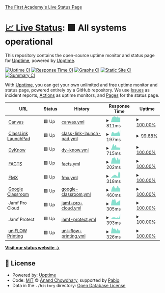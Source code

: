 [The First Academy's Live Status Page](https://status.thefirstacademy.org/)

# [📈 Live Status](<[https://upptime.github.io/upptime](https://status.thefirstacademy.org/)>): <!--live status--> **🟩 All systems operational**

This repository contains the open-source uptime monitor and status page for [Upptime](https://upptime.js.org), powered by [Upptime](https://github.com/upptime/upptime).

[![Uptime CI](https://github.com/KeitheMyers/tfaUptime/workflows/Uptime%20CI/badge.svg)](https://github.com/KeitheMyers/tfaUptime/actions?query=workflow%3A%22Uptime+CI%22)
[![Response Time CI](https://github.com/KeitheMyers/tfaUptime/workflows/Response%20Time%20CI/badge.svg)](https://github.com/KeitheMyers/tfaUptime/actions?query=workflow%3A%22Response+Time+CI%22)
[![Graphs CI](https://github.com/KeitheMyers/tfaUptime/workflows/Graphs%20CI/badge.svg)](https://github.com/KeitheMyers/tfaUptime/actions?query=workflow%3A%22Graphs+CI%22)
[![Static Site CI](https://github.com/KeitheMyers/tfaUptime/workflows/Static%20Site%20CI/badge.svg)](https://github.com/KeitheMyers/tfaUptime/actions?query=workflow%3A%22Static+Site+CI%22)
[![Summary CI](https://github.com/KeitheMyers/tfaUptime/workflows/Summary%20CI/badge.svg)](https://github.com/KeitheMyers/tfaUptime/actions?query=workflow%3A%22Summary+CI%22)

With [Upptime](https://upptime.js.org), you can get your own unlimited and free uptime monitor and status page, powered entirely by a GitHub repository. We use [Issues](https://github.com/upptime/upptime/issues) as incident reports, [Actions](https://github.com/KeitheMyers/tfaUptime/actions) as uptime monitors, and [Pages](https://upptime.github.io/upptime) for the status page.

<!--start: status pages-->
<!-- This summary is generated by Upptime (https://github.com/upptime/upptime) -->
<!-- Do not edit this manually, your changes will be overwritten -->
<!-- prettier-ignore -->
| URL | Status | History | Response Time | Uptime |
| --- | ------ | ------- | ------------- | ------ |
| <img alt="" src="https://icons.duckduckgo.com/ip3/thefirstacademy.instructure.com.ico" height="13"> [Canvas](https://thefirstacademy.instructure.com/) | 🟩 Up | [canvas.yml](https://github.com/i-TechSupport-orlando/tfaUptime/commits/HEAD/history/canvas.yml) | <details><summary><img alt="Response time graph" src="./graphs/canvas/response-time-week.png" height="20"> 811ms</summary><br><a href="https://status.thefirstacademy.org/history/canvas"><img alt="Response time 862" src="https://img.shields.io/endpoint?url=https%3A%2F%2Fraw.githubusercontent.com%2Fi-TechSupport-orlando%2FtfaUptime%2FHEAD%2Fapi%2Fcanvas%2Fresponse-time.json"></a><br><a href="https://status.thefirstacademy.org/history/canvas"><img alt="24-hour response time 830" src="https://img.shields.io/endpoint?url=https%3A%2F%2Fraw.githubusercontent.com%2Fi-TechSupport-orlando%2FtfaUptime%2FHEAD%2Fapi%2Fcanvas%2Fresponse-time-day.json"></a><br><a href="https://status.thefirstacademy.org/history/canvas"><img alt="7-day response time 811" src="https://img.shields.io/endpoint?url=https%3A%2F%2Fraw.githubusercontent.com%2Fi-TechSupport-orlando%2FtfaUptime%2FHEAD%2Fapi%2Fcanvas%2Fresponse-time-week.json"></a><br><a href="https://status.thefirstacademy.org/history/canvas"><img alt="30-day response time 751" src="https://img.shields.io/endpoint?url=https%3A%2F%2Fraw.githubusercontent.com%2Fi-TechSupport-orlando%2FtfaUptime%2FHEAD%2Fapi%2Fcanvas%2Fresponse-time-month.json"></a><br><a href="https://status.thefirstacademy.org/history/canvas"><img alt="1-year response time 877" src="https://img.shields.io/endpoint?url=https%3A%2F%2Fraw.githubusercontent.com%2Fi-TechSupport-orlando%2FtfaUptime%2FHEAD%2Fapi%2Fcanvas%2Fresponse-time-year.json"></a></details> | <details><summary><a href="https://status.thefirstacademy.org/history/canvas">100.00%</a></summary><a href="https://status.thefirstacademy.org/history/canvas"><img alt="All-time uptime 99.97%" src="https://img.shields.io/endpoint?url=https%3A%2F%2Fraw.githubusercontent.com%2Fi-TechSupport-orlando%2FtfaUptime%2FHEAD%2Fapi%2Fcanvas%2Fuptime.json"></a><br><a href="https://status.thefirstacademy.org/history/canvas"><img alt="24-hour uptime 100.00%" src="https://img.shields.io/endpoint?url=https%3A%2F%2Fraw.githubusercontent.com%2Fi-TechSupport-orlando%2FtfaUptime%2FHEAD%2Fapi%2Fcanvas%2Fuptime-day.json"></a><br><a href="https://status.thefirstacademy.org/history/canvas"><img alt="7-day uptime 100.00%" src="https://img.shields.io/endpoint?url=https%3A%2F%2Fraw.githubusercontent.com%2Fi-TechSupport-orlando%2FtfaUptime%2FHEAD%2Fapi%2Fcanvas%2Fuptime-week.json"></a><br><a href="https://status.thefirstacademy.org/history/canvas"><img alt="30-day uptime 100.00%" src="https://img.shields.io/endpoint?url=https%3A%2F%2Fraw.githubusercontent.com%2Fi-TechSupport-orlando%2FtfaUptime%2FHEAD%2Fapi%2Fcanvas%2Fuptime-month.json"></a><br><a href="https://status.thefirstacademy.org/history/canvas"><img alt="1-year uptime 99.96%" src="https://img.shields.io/endpoint?url=https%3A%2F%2Fraw.githubusercontent.com%2Fi-TechSupport-orlando%2FtfaUptime%2FHEAD%2Fapi%2Fcanvas%2Fuptime-year.json"></a></details>
| <img alt="" src="https://icons.duckduckgo.com/ip3/launchpad.classlink.com.ico" height="13"> [ClassLink LaunchPad](https://launchpad.classlink.com/thefirstacademy) | 🟩 Up | [class-link-launch-pad.yml](https://github.com/i-TechSupport-orlando/tfaUptime/commits/HEAD/history/class-link-launch-pad.yml) | <details><summary><img alt="Response time graph" src="./graphs/class-link-launch-pad/response-time-week.png" height="20"> 197ms</summary><br><a href="https://status.thefirstacademy.org/history/class-link-launch-pad"><img alt="Response time 178" src="https://img.shields.io/endpoint?url=https%3A%2F%2Fraw.githubusercontent.com%2Fi-TechSupport-orlando%2FtfaUptime%2FHEAD%2Fapi%2Fclass-link-launch-pad%2Fresponse-time.json"></a><br><a href="https://status.thefirstacademy.org/history/class-link-launch-pad"><img alt="24-hour response time 242" src="https://img.shields.io/endpoint?url=https%3A%2F%2Fraw.githubusercontent.com%2Fi-TechSupport-orlando%2FtfaUptime%2FHEAD%2Fapi%2Fclass-link-launch-pad%2Fresponse-time-day.json"></a><br><a href="https://status.thefirstacademy.org/history/class-link-launch-pad"><img alt="7-day response time 197" src="https://img.shields.io/endpoint?url=https%3A%2F%2Fraw.githubusercontent.com%2Fi-TechSupport-orlando%2FtfaUptime%2FHEAD%2Fapi%2Fclass-link-launch-pad%2Fresponse-time-week.json"></a><br><a href="https://status.thefirstacademy.org/history/class-link-launch-pad"><img alt="30-day response time 184" src="https://img.shields.io/endpoint?url=https%3A%2F%2Fraw.githubusercontent.com%2Fi-TechSupport-orlando%2FtfaUptime%2FHEAD%2Fapi%2Fclass-link-launch-pad%2Fresponse-time-month.json"></a><br><a href="https://status.thefirstacademy.org/history/class-link-launch-pad"><img alt="1-year response time 177" src="https://img.shields.io/endpoint?url=https%3A%2F%2Fraw.githubusercontent.com%2Fi-TechSupport-orlando%2FtfaUptime%2FHEAD%2Fapi%2Fclass-link-launch-pad%2Fresponse-time-year.json"></a></details> | <details><summary><a href="https://status.thefirstacademy.org/history/class-link-launch-pad">99.68%</a></summary><a href="https://status.thefirstacademy.org/history/class-link-launch-pad"><img alt="All-time uptime 99.78%" src="https://img.shields.io/endpoint?url=https%3A%2F%2Fraw.githubusercontent.com%2Fi-TechSupport-orlando%2FtfaUptime%2FHEAD%2Fapi%2Fclass-link-launch-pad%2Fuptime.json"></a><br><a href="https://status.thefirstacademy.org/history/class-link-launch-pad"><img alt="24-hour uptime 97.77%" src="https://img.shields.io/endpoint?url=https%3A%2F%2Fraw.githubusercontent.com%2Fi-TechSupport-orlando%2FtfaUptime%2FHEAD%2Fapi%2Fclass-link-launch-pad%2Fuptime-day.json"></a><br><a href="https://status.thefirstacademy.org/history/class-link-launch-pad"><img alt="7-day uptime 99.68%" src="https://img.shields.io/endpoint?url=https%3A%2F%2Fraw.githubusercontent.com%2Fi-TechSupport-orlando%2FtfaUptime%2FHEAD%2Fapi%2Fclass-link-launch-pad%2Fuptime-week.json"></a><br><a href="https://status.thefirstacademy.org/history/class-link-launch-pad"><img alt="30-day uptime 99.58%" src="https://img.shields.io/endpoint?url=https%3A%2F%2Fraw.githubusercontent.com%2Fi-TechSupport-orlando%2FtfaUptime%2FHEAD%2Fapi%2Fclass-link-launch-pad%2Fuptime-month.json"></a><br><a href="https://status.thefirstacademy.org/history/class-link-launch-pad"><img alt="1-year uptime 99.67%" src="https://img.shields.io/endpoint?url=https%3A%2F%2Fraw.githubusercontent.com%2Fi-TechSupport-orlando%2FtfaUptime%2FHEAD%2Fapi%2Fclass-link-launch-pad%2Fuptime-year.json"></a></details>
| <img alt="" src="https://icons.duckduckgo.com/ip3/dyknow.me.ico" height="13"> [DyKnow](https://dyknow.me/tfa) | 🟩 Up | [dy-know.yml](https://github.com/i-TechSupport-orlando/tfaUptime/commits/HEAD/history/dy-know.yml) | <details><summary><img alt="Response time graph" src="./graphs/dy-know/response-time-week.png" height="20"> 715ms</summary><br><a href="https://status.thefirstacademy.org/history/dy-know"><img alt="Response time 845" src="https://img.shields.io/endpoint?url=https%3A%2F%2Fraw.githubusercontent.com%2Fi-TechSupport-orlando%2FtfaUptime%2FHEAD%2Fapi%2Fdy-know%2Fresponse-time.json"></a><br><a href="https://status.thefirstacademy.org/history/dy-know"><img alt="24-hour response time 593" src="https://img.shields.io/endpoint?url=https%3A%2F%2Fraw.githubusercontent.com%2Fi-TechSupport-orlando%2FtfaUptime%2FHEAD%2Fapi%2Fdy-know%2Fresponse-time-day.json"></a><br><a href="https://status.thefirstacademy.org/history/dy-know"><img alt="7-day response time 715" src="https://img.shields.io/endpoint?url=https%3A%2F%2Fraw.githubusercontent.com%2Fi-TechSupport-orlando%2FtfaUptime%2FHEAD%2Fapi%2Fdy-know%2Fresponse-time-week.json"></a><br><a href="https://status.thefirstacademy.org/history/dy-know"><img alt="30-day response time 870" src="https://img.shields.io/endpoint?url=https%3A%2F%2Fraw.githubusercontent.com%2Fi-TechSupport-orlando%2FtfaUptime%2FHEAD%2Fapi%2Fdy-know%2Fresponse-time-month.json"></a><br><a href="https://status.thefirstacademy.org/history/dy-know"><img alt="1-year response time 787" src="https://img.shields.io/endpoint?url=https%3A%2F%2Fraw.githubusercontent.com%2Fi-TechSupport-orlando%2FtfaUptime%2FHEAD%2Fapi%2Fdy-know%2Fresponse-time-year.json"></a></details> | <details><summary><a href="https://status.thefirstacademy.org/history/dy-know">100.00%</a></summary><a href="https://status.thefirstacademy.org/history/dy-know"><img alt="All-time uptime 99.96%" src="https://img.shields.io/endpoint?url=https%3A%2F%2Fraw.githubusercontent.com%2Fi-TechSupport-orlando%2FtfaUptime%2FHEAD%2Fapi%2Fdy-know%2Fuptime.json"></a><br><a href="https://status.thefirstacademy.org/history/dy-know"><img alt="24-hour uptime 100.00%" src="https://img.shields.io/endpoint?url=https%3A%2F%2Fraw.githubusercontent.com%2Fi-TechSupport-orlando%2FtfaUptime%2FHEAD%2Fapi%2Fdy-know%2Fuptime-day.json"></a><br><a href="https://status.thefirstacademy.org/history/dy-know"><img alt="7-day uptime 100.00%" src="https://img.shields.io/endpoint?url=https%3A%2F%2Fraw.githubusercontent.com%2Fi-TechSupport-orlando%2FtfaUptime%2FHEAD%2Fapi%2Fdy-know%2Fuptime-week.json"></a><br><a href="https://status.thefirstacademy.org/history/dy-know"><img alt="30-day uptime 99.96%" src="https://img.shields.io/endpoint?url=https%3A%2F%2Fraw.githubusercontent.com%2Fi-TechSupport-orlando%2FtfaUptime%2FHEAD%2Fapi%2Fdy-know%2Fuptime-month.json"></a><br><a href="https://status.thefirstacademy.org/history/dy-know"><img alt="1-year uptime 99.95%" src="https://img.shields.io/endpoint?url=https%3A%2F%2Fraw.githubusercontent.com%2Fi-TechSupport-orlando%2FtfaUptime%2FHEAD%2Fapi%2Fdy-know%2Fuptime-year.json"></a></details>
| <img alt="" src="https://icons.duckduckgo.com/ip3/renweb1.renweb.com.ico" height="13"> [FACTS](https://renweb1.renweb.com/renweb1/#/Home) | 🟩 Up | [facts.yml](https://github.com/i-TechSupport-orlando/tfaUptime/commits/HEAD/history/facts.yml) | <details><summary><img alt="Response time graph" src="./graphs/facts/response-time-week.png" height="20"> 202ms</summary><br><a href="https://status.thefirstacademy.org/history/facts"><img alt="Response time 171" src="https://img.shields.io/endpoint?url=https%3A%2F%2Fraw.githubusercontent.com%2Fi-TechSupport-orlando%2FtfaUptime%2FHEAD%2Fapi%2Ffacts%2Fresponse-time.json"></a><br><a href="https://status.thefirstacademy.org/history/facts"><img alt="24-hour response time 236" src="https://img.shields.io/endpoint?url=https%3A%2F%2Fraw.githubusercontent.com%2Fi-TechSupport-orlando%2FtfaUptime%2FHEAD%2Fapi%2Ffacts%2Fresponse-time-day.json"></a><br><a href="https://status.thefirstacademy.org/history/facts"><img alt="7-day response time 202" src="https://img.shields.io/endpoint?url=https%3A%2F%2Fraw.githubusercontent.com%2Fi-TechSupport-orlando%2FtfaUptime%2FHEAD%2Fapi%2Ffacts%2Fresponse-time-week.json"></a><br><a href="https://status.thefirstacademy.org/history/facts"><img alt="30-day response time 194" src="https://img.shields.io/endpoint?url=https%3A%2F%2Fraw.githubusercontent.com%2Fi-TechSupport-orlando%2FtfaUptime%2FHEAD%2Fapi%2Ffacts%2Fresponse-time-month.json"></a><br><a href="https://status.thefirstacademy.org/history/facts"><img alt="1-year response time 173" src="https://img.shields.io/endpoint?url=https%3A%2F%2Fraw.githubusercontent.com%2Fi-TechSupport-orlando%2FtfaUptime%2FHEAD%2Fapi%2Ffacts%2Fresponse-time-year.json"></a></details> | <details><summary><a href="https://status.thefirstacademy.org/history/facts">100.00%</a></summary><a href="https://status.thefirstacademy.org/history/facts"><img alt="All-time uptime 99.98%" src="https://img.shields.io/endpoint?url=https%3A%2F%2Fraw.githubusercontent.com%2Fi-TechSupport-orlando%2FtfaUptime%2FHEAD%2Fapi%2Ffacts%2Fuptime.json"></a><br><a href="https://status.thefirstacademy.org/history/facts"><img alt="24-hour uptime 100.00%" src="https://img.shields.io/endpoint?url=https%3A%2F%2Fraw.githubusercontent.com%2Fi-TechSupport-orlando%2FtfaUptime%2FHEAD%2Fapi%2Ffacts%2Fuptime-day.json"></a><br><a href="https://status.thefirstacademy.org/history/facts"><img alt="7-day uptime 100.00%" src="https://img.shields.io/endpoint?url=https%3A%2F%2Fraw.githubusercontent.com%2Fi-TechSupport-orlando%2FtfaUptime%2FHEAD%2Fapi%2Ffacts%2Fuptime-week.json"></a><br><a href="https://status.thefirstacademy.org/history/facts"><img alt="30-day uptime 100.00%" src="https://img.shields.io/endpoint?url=https%3A%2F%2Fraw.githubusercontent.com%2Fi-TechSupport-orlando%2FtfaUptime%2FHEAD%2Fapi%2Ffacts%2Fuptime-month.json"></a><br><a href="https://status.thefirstacademy.org/history/facts"><img alt="1-year uptime 100.00%" src="https://img.shields.io/endpoint?url=https%3A%2F%2Fraw.githubusercontent.com%2Fi-TechSupport-orlando%2FtfaUptime%2FHEAD%2Fapi%2Ffacts%2Fuptime-year.json"></a></details>
| <img alt="" src="https://icons.duckduckgo.com/ip3/tfa.gofmx.com.ico" height="13"> [FMX](https://tfa.gofmx.com/login) | 🟩 Up | [fmx.yml](https://github.com/i-TechSupport-orlando/tfaUptime/commits/HEAD/history/fmx.yml) | <details><summary><img alt="Response time graph" src="./graphs/fmx/response-time-week.png" height="20"> 318ms</summary><br><a href="https://status.thefirstacademy.org/history/fmx"><img alt="Response time 533" src="https://img.shields.io/endpoint?url=https%3A%2F%2Fraw.githubusercontent.com%2Fi-TechSupport-orlando%2FtfaUptime%2FHEAD%2Fapi%2Ffmx%2Fresponse-time.json"></a><br><a href="https://status.thefirstacademy.org/history/fmx"><img alt="24-hour response time 442" src="https://img.shields.io/endpoint?url=https%3A%2F%2Fraw.githubusercontent.com%2Fi-TechSupport-orlando%2FtfaUptime%2FHEAD%2Fapi%2Ffmx%2Fresponse-time-day.json"></a><br><a href="https://status.thefirstacademy.org/history/fmx"><img alt="7-day response time 318" src="https://img.shields.io/endpoint?url=https%3A%2F%2Fraw.githubusercontent.com%2Fi-TechSupport-orlando%2FtfaUptime%2FHEAD%2Fapi%2Ffmx%2Fresponse-time-week.json"></a><br><a href="https://status.thefirstacademy.org/history/fmx"><img alt="30-day response time 342" src="https://img.shields.io/endpoint?url=https%3A%2F%2Fraw.githubusercontent.com%2Fi-TechSupport-orlando%2FtfaUptime%2FHEAD%2Fapi%2Ffmx%2Fresponse-time-month.json"></a><br><a href="https://status.thefirstacademy.org/history/fmx"><img alt="1-year response time 524" src="https://img.shields.io/endpoint?url=https%3A%2F%2Fraw.githubusercontent.com%2Fi-TechSupport-orlando%2FtfaUptime%2FHEAD%2Fapi%2Ffmx%2Fresponse-time-year.json"></a></details> | <details><summary><a href="https://status.thefirstacademy.org/history/fmx">100.00%</a></summary><a href="https://status.thefirstacademy.org/history/fmx"><img alt="All-time uptime 99.93%" src="https://img.shields.io/endpoint?url=https%3A%2F%2Fraw.githubusercontent.com%2Fi-TechSupport-orlando%2FtfaUptime%2FHEAD%2Fapi%2Ffmx%2Fuptime.json"></a><br><a href="https://status.thefirstacademy.org/history/fmx"><img alt="24-hour uptime 100.00%" src="https://img.shields.io/endpoint?url=https%3A%2F%2Fraw.githubusercontent.com%2Fi-TechSupport-orlando%2FtfaUptime%2FHEAD%2Fapi%2Ffmx%2Fuptime-day.json"></a><br><a href="https://status.thefirstacademy.org/history/fmx"><img alt="7-day uptime 100.00%" src="https://img.shields.io/endpoint?url=https%3A%2F%2Fraw.githubusercontent.com%2Fi-TechSupport-orlando%2FtfaUptime%2FHEAD%2Fapi%2Ffmx%2Fuptime-week.json"></a><br><a href="https://status.thefirstacademy.org/history/fmx"><img alt="30-day uptime 100.00%" src="https://img.shields.io/endpoint?url=https%3A%2F%2Fraw.githubusercontent.com%2Fi-TechSupport-orlando%2FtfaUptime%2FHEAD%2Fapi%2Ffmx%2Fuptime-month.json"></a><br><a href="https://status.thefirstacademy.org/history/fmx"><img alt="1-year uptime 99.94%" src="https://img.shields.io/endpoint?url=https%3A%2F%2Fraw.githubusercontent.com%2Fi-TechSupport-orlando%2FtfaUptime%2FHEAD%2Fapi%2Ffmx%2Fuptime-year.json"></a></details>
| <img alt="" src="https://icons.duckduckgo.com/ip3/classroom.google.com.ico" height="13"> [Google Classroom](https://classroom.google.com) | 🟩 Up | [google-classroom.yml](https://github.com/i-TechSupport-orlando/tfaUptime/commits/HEAD/history/google-classroom.yml) | <details><summary><img alt="Response time graph" src="./graphs/google-classroom/response-time-week.png" height="20"> 460ms</summary><br><a href="https://status.thefirstacademy.org/history/google-classroom"><img alt="Response time 736" src="https://img.shields.io/endpoint?url=https%3A%2F%2Fraw.githubusercontent.com%2Fi-TechSupport-orlando%2FtfaUptime%2FHEAD%2Fapi%2Fgoogle-classroom%2Fresponse-time.json"></a><br><a href="https://status.thefirstacademy.org/history/google-classroom"><img alt="24-hour response time 364" src="https://img.shields.io/endpoint?url=https%3A%2F%2Fraw.githubusercontent.com%2Fi-TechSupport-orlando%2FtfaUptime%2FHEAD%2Fapi%2Fgoogle-classroom%2Fresponse-time-day.json"></a><br><a href="https://status.thefirstacademy.org/history/google-classroom"><img alt="7-day response time 460" src="https://img.shields.io/endpoint?url=https%3A%2F%2Fraw.githubusercontent.com%2Fi-TechSupport-orlando%2FtfaUptime%2FHEAD%2Fapi%2Fgoogle-classroom%2Fresponse-time-week.json"></a><br><a href="https://status.thefirstacademy.org/history/google-classroom"><img alt="30-day response time 410" src="https://img.shields.io/endpoint?url=https%3A%2F%2Fraw.githubusercontent.com%2Fi-TechSupport-orlando%2FtfaUptime%2FHEAD%2Fapi%2Fgoogle-classroom%2Fresponse-time-month.json"></a><br><a href="https://status.thefirstacademy.org/history/google-classroom"><img alt="1-year response time 832" src="https://img.shields.io/endpoint?url=https%3A%2F%2Fraw.githubusercontent.com%2Fi-TechSupport-orlando%2FtfaUptime%2FHEAD%2Fapi%2Fgoogle-classroom%2Fresponse-time-year.json"></a></details> | <details><summary><a href="https://status.thefirstacademy.org/history/google-classroom">100.00%</a></summary><a href="https://status.thefirstacademy.org/history/google-classroom"><img alt="All-time uptime 100.00%" src="https://img.shields.io/endpoint?url=https%3A%2F%2Fraw.githubusercontent.com%2Fi-TechSupport-orlando%2FtfaUptime%2FHEAD%2Fapi%2Fgoogle-classroom%2Fuptime.json"></a><br><a href="https://status.thefirstacademy.org/history/google-classroom"><img alt="24-hour uptime 100.00%" src="https://img.shields.io/endpoint?url=https%3A%2F%2Fraw.githubusercontent.com%2Fi-TechSupport-orlando%2FtfaUptime%2FHEAD%2Fapi%2Fgoogle-classroom%2Fuptime-day.json"></a><br><a href="https://status.thefirstacademy.org/history/google-classroom"><img alt="7-day uptime 100.00%" src="https://img.shields.io/endpoint?url=https%3A%2F%2Fraw.githubusercontent.com%2Fi-TechSupport-orlando%2FtfaUptime%2FHEAD%2Fapi%2Fgoogle-classroom%2Fuptime-week.json"></a><br><a href="https://status.thefirstacademy.org/history/google-classroom"><img alt="30-day uptime 100.00%" src="https://img.shields.io/endpoint?url=https%3A%2F%2Fraw.githubusercontent.com%2Fi-TechSupport-orlando%2FtfaUptime%2FHEAD%2Fapi%2Fgoogle-classroom%2Fuptime-month.json"></a><br><a href="https://status.thefirstacademy.org/history/google-classroom"><img alt="1-year uptime 99.99%" src="https://img.shields.io/endpoint?url=https%3A%2F%2Fraw.githubusercontent.com%2Fi-TechSupport-orlando%2FtfaUptime%2FHEAD%2Fapi%2Fgoogle-classroom%2Fuptime-year.json"></a></details>
| <img alt="" src="https://icons.duckduckgo.com/ip3/null.ico" height="13"> Jamf Pro Cloud | 🟩 Up | [jamf-pro-cloud.yml](https://github.com/i-TechSupport-orlando/tfaUptime/commits/HEAD/history/jamf-pro-cloud.yml) | <details><summary><img alt="Response time graph" src="./graphs/jamf-pro-cloud/response-time-week.png" height="20"> 305ms</summary><br><a href="https://status.thefirstacademy.org/history/jamf-pro-cloud"><img alt="Response time 365" src="https://img.shields.io/endpoint?url=https%3A%2F%2Fraw.githubusercontent.com%2Fi-TechSupport-orlando%2FtfaUptime%2FHEAD%2Fapi%2Fjamf-pro-cloud%2Fresponse-time.json"></a><br><a href="https://status.thefirstacademy.org/history/jamf-pro-cloud"><img alt="24-hour response time 351" src="https://img.shields.io/endpoint?url=https%3A%2F%2Fraw.githubusercontent.com%2Fi-TechSupport-orlando%2FtfaUptime%2FHEAD%2Fapi%2Fjamf-pro-cloud%2Fresponse-time-day.json"></a><br><a href="https://status.thefirstacademy.org/history/jamf-pro-cloud"><img alt="7-day response time 305" src="https://img.shields.io/endpoint?url=https%3A%2F%2Fraw.githubusercontent.com%2Fi-TechSupport-orlando%2FtfaUptime%2FHEAD%2Fapi%2Fjamf-pro-cloud%2Fresponse-time-week.json"></a><br><a href="https://status.thefirstacademy.org/history/jamf-pro-cloud"><img alt="30-day response time 497" src="https://img.shields.io/endpoint?url=https%3A%2F%2Fraw.githubusercontent.com%2Fi-TechSupport-orlando%2FtfaUptime%2FHEAD%2Fapi%2Fjamf-pro-cloud%2Fresponse-time-month.json"></a><br><a href="https://status.thefirstacademy.org/history/jamf-pro-cloud"><img alt="1-year response time 365" src="https://img.shields.io/endpoint?url=https%3A%2F%2Fraw.githubusercontent.com%2Fi-TechSupport-orlando%2FtfaUptime%2FHEAD%2Fapi%2Fjamf-pro-cloud%2Fresponse-time-year.json"></a></details> | <details><summary><a href="https://status.thefirstacademy.org/history/jamf-pro-cloud">100.00%</a></summary><a href="https://status.thefirstacademy.org/history/jamf-pro-cloud"><img alt="All-time uptime 99.97%" src="https://img.shields.io/endpoint?url=https%3A%2F%2Fraw.githubusercontent.com%2Fi-TechSupport-orlando%2FtfaUptime%2FHEAD%2Fapi%2Fjamf-pro-cloud%2Fuptime.json"></a><br><a href="https://status.thefirstacademy.org/history/jamf-pro-cloud"><img alt="24-hour uptime 100.00%" src="https://img.shields.io/endpoint?url=https%3A%2F%2Fraw.githubusercontent.com%2Fi-TechSupport-orlando%2FtfaUptime%2FHEAD%2Fapi%2Fjamf-pro-cloud%2Fuptime-day.json"></a><br><a href="https://status.thefirstacademy.org/history/jamf-pro-cloud"><img alt="7-day uptime 100.00%" src="https://img.shields.io/endpoint?url=https%3A%2F%2Fraw.githubusercontent.com%2Fi-TechSupport-orlando%2FtfaUptime%2FHEAD%2Fapi%2Fjamf-pro-cloud%2Fuptime-week.json"></a><br><a href="https://status.thefirstacademy.org/history/jamf-pro-cloud"><img alt="30-day uptime 100.00%" src="https://img.shields.io/endpoint?url=https%3A%2F%2Fraw.githubusercontent.com%2Fi-TechSupport-orlando%2FtfaUptime%2FHEAD%2Fapi%2Fjamf-pro-cloud%2Fuptime-month.json"></a><br><a href="https://status.thefirstacademy.org/history/jamf-pro-cloud"><img alt="1-year uptime 99.97%" src="https://img.shields.io/endpoint?url=https%3A%2F%2Fraw.githubusercontent.com%2Fi-TechSupport-orlando%2FtfaUptime%2FHEAD%2Fapi%2Fjamf-pro-cloud%2Fuptime-year.json"></a></details>
| <img alt="" src="https://icons.duckduckgo.com/ip3/null.ico" height="13"> Jamf Protect | 🟩 Up | [jamf-protect.yml](https://github.com/i-TechSupport-orlando/tfaUptime/commits/HEAD/history/jamf-protect.yml) | <details><summary><img alt="Response time graph" src="./graphs/jamf-protect/response-time-week.png" height="20"> 393ms</summary><br><a href="https://status.thefirstacademy.org/history/jamf-protect"><img alt="Response time 317" src="https://img.shields.io/endpoint?url=https%3A%2F%2Fraw.githubusercontent.com%2Fi-TechSupport-orlando%2FtfaUptime%2FHEAD%2Fapi%2Fjamf-protect%2Fresponse-time.json"></a><br><a href="https://status.thefirstacademy.org/history/jamf-protect"><img alt="24-hour response time 1026" src="https://img.shields.io/endpoint?url=https%3A%2F%2Fraw.githubusercontent.com%2Fi-TechSupport-orlando%2FtfaUptime%2FHEAD%2Fapi%2Fjamf-protect%2Fresponse-time-day.json"></a><br><a href="https://status.thefirstacademy.org/history/jamf-protect"><img alt="7-day response time 393" src="https://img.shields.io/endpoint?url=https%3A%2F%2Fraw.githubusercontent.com%2Fi-TechSupport-orlando%2FtfaUptime%2FHEAD%2Fapi%2Fjamf-protect%2Fresponse-time-week.json"></a><br><a href="https://status.thefirstacademy.org/history/jamf-protect"><img alt="30-day response time 328" src="https://img.shields.io/endpoint?url=https%3A%2F%2Fraw.githubusercontent.com%2Fi-TechSupport-orlando%2FtfaUptime%2FHEAD%2Fapi%2Fjamf-protect%2Fresponse-time-month.json"></a><br><a href="https://status.thefirstacademy.org/history/jamf-protect"><img alt="1-year response time 309" src="https://img.shields.io/endpoint?url=https%3A%2F%2Fraw.githubusercontent.com%2Fi-TechSupport-orlando%2FtfaUptime%2FHEAD%2Fapi%2Fjamf-protect%2Fresponse-time-year.json"></a></details> | <details><summary><a href="https://status.thefirstacademy.org/history/jamf-protect">100.00%</a></summary><a href="https://status.thefirstacademy.org/history/jamf-protect"><img alt="All-time uptime 100.00%" src="https://img.shields.io/endpoint?url=https%3A%2F%2Fraw.githubusercontent.com%2Fi-TechSupport-orlando%2FtfaUptime%2FHEAD%2Fapi%2Fjamf-protect%2Fuptime.json"></a><br><a href="https://status.thefirstacademy.org/history/jamf-protect"><img alt="24-hour uptime 100.00%" src="https://img.shields.io/endpoint?url=https%3A%2F%2Fraw.githubusercontent.com%2Fi-TechSupport-orlando%2FtfaUptime%2FHEAD%2Fapi%2Fjamf-protect%2Fuptime-day.json"></a><br><a href="https://status.thefirstacademy.org/history/jamf-protect"><img alt="7-day uptime 100.00%" src="https://img.shields.io/endpoint?url=https%3A%2F%2Fraw.githubusercontent.com%2Fi-TechSupport-orlando%2FtfaUptime%2FHEAD%2Fapi%2Fjamf-protect%2Fuptime-week.json"></a><br><a href="https://status.thefirstacademy.org/history/jamf-protect"><img alt="30-day uptime 100.00%" src="https://img.shields.io/endpoint?url=https%3A%2F%2Fraw.githubusercontent.com%2Fi-TechSupport-orlando%2FtfaUptime%2FHEAD%2Fapi%2Fjamf-protect%2Fuptime-month.json"></a><br><a href="https://status.thefirstacademy.org/history/jamf-protect"><img alt="1-year uptime 100.00%" src="https://img.shields.io/endpoint?url=https%3A%2F%2Fraw.githubusercontent.com%2Fi-TechSupport-orlando%2FtfaUptime%2FHEAD%2Fapi%2Fjamf-protect%2Fuptime-year.json"></a></details>
| <img alt="" src="https://icons.duckduckgo.com/ip3/status.uniflowonline.com.ico" height="13"> [uniFLOW Printing](https://status.uniflowonline.com/) | 🟩 Up | [uni-flow-printing.yml](https://github.com/i-TechSupport-orlando/tfaUptime/commits/HEAD/history/uni-flow-printing.yml) | <details><summary><img alt="Response time graph" src="./graphs/uni-flow-printing/response-time-week.png" height="20"> 326ms</summary><br><a href="https://status.thefirstacademy.org/history/uni-flow-printing"><img alt="Response time 285" src="https://img.shields.io/endpoint?url=https%3A%2F%2Fraw.githubusercontent.com%2Fi-TechSupport-orlando%2FtfaUptime%2FHEAD%2Fapi%2Funi-flow-printing%2Fresponse-time.json"></a><br><a href="https://status.thefirstacademy.org/history/uni-flow-printing"><img alt="24-hour response time 296" src="https://img.shields.io/endpoint?url=https%3A%2F%2Fraw.githubusercontent.com%2Fi-TechSupport-orlando%2FtfaUptime%2FHEAD%2Fapi%2Funi-flow-printing%2Fresponse-time-day.json"></a><br><a href="https://status.thefirstacademy.org/history/uni-flow-printing"><img alt="7-day response time 326" src="https://img.shields.io/endpoint?url=https%3A%2F%2Fraw.githubusercontent.com%2Fi-TechSupport-orlando%2FtfaUptime%2FHEAD%2Fapi%2Funi-flow-printing%2Fresponse-time-week.json"></a><br><a href="https://status.thefirstacademy.org/history/uni-flow-printing"><img alt="30-day response time 302" src="https://img.shields.io/endpoint?url=https%3A%2F%2Fraw.githubusercontent.com%2Fi-TechSupport-orlando%2FtfaUptime%2FHEAD%2Fapi%2Funi-flow-printing%2Fresponse-time-month.json"></a><br><a href="https://status.thefirstacademy.org/history/uni-flow-printing"><img alt="1-year response time 284" src="https://img.shields.io/endpoint?url=https%3A%2F%2Fraw.githubusercontent.com%2Fi-TechSupport-orlando%2FtfaUptime%2FHEAD%2Fapi%2Funi-flow-printing%2Fresponse-time-year.json"></a></details> | <details><summary><a href="https://status.thefirstacademy.org/history/uni-flow-printing">100.00%</a></summary><a href="https://status.thefirstacademy.org/history/uni-flow-printing"><img alt="All-time uptime 100.00%" src="https://img.shields.io/endpoint?url=https%3A%2F%2Fraw.githubusercontent.com%2Fi-TechSupport-orlando%2FtfaUptime%2FHEAD%2Fapi%2Funi-flow-printing%2Fuptime.json"></a><br><a href="https://status.thefirstacademy.org/history/uni-flow-printing"><img alt="24-hour uptime 100.00%" src="https://img.shields.io/endpoint?url=https%3A%2F%2Fraw.githubusercontent.com%2Fi-TechSupport-orlando%2FtfaUptime%2FHEAD%2Fapi%2Funi-flow-printing%2Fuptime-day.json"></a><br><a href="https://status.thefirstacademy.org/history/uni-flow-printing"><img alt="7-day uptime 100.00%" src="https://img.shields.io/endpoint?url=https%3A%2F%2Fraw.githubusercontent.com%2Fi-TechSupport-orlando%2FtfaUptime%2FHEAD%2Fapi%2Funi-flow-printing%2Fuptime-week.json"></a><br><a href="https://status.thefirstacademy.org/history/uni-flow-printing"><img alt="30-day uptime 100.00%" src="https://img.shields.io/endpoint?url=https%3A%2F%2Fraw.githubusercontent.com%2Fi-TechSupport-orlando%2FtfaUptime%2FHEAD%2Fapi%2Funi-flow-printing%2Fuptime-month.json"></a><br><a href="https://status.thefirstacademy.org/history/uni-flow-printing"><img alt="1-year uptime 100.00%" src="https://img.shields.io/endpoint?url=https%3A%2F%2Fraw.githubusercontent.com%2Fi-TechSupport-orlando%2FtfaUptime%2FHEAD%2Fapi%2Funi-flow-printing%2Fuptime-year.json"></a></details>

<!--end: status pages-->

[**Visit our status website →**](https://upptime.github.io/upptime)

## 📄 License

- Powered by: [Upptime](https://github.com/upptime/upptime)
- Code: [MIT](./LICENSE) © [Anand Chowdhary](https://anandchowdhary.com), supported by [Pabio](https://pabio.com)
- Data in the `./history` directory: [Open Database License](https://opendatacommons.org/licenses/odbl/1-0/)
